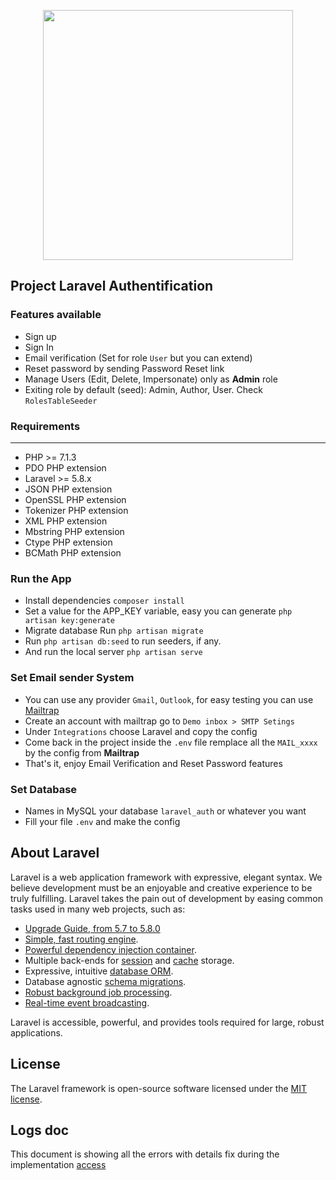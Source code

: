 <p align="center"><a href="https://micaeldie.com/" target="_blank"><img src="https://micaeldie.com/images/logo.png" width="400"></a></p>

## Project Laravel Authentification

### Features available

-   Sign up
-   Sign In
-   Email verification (Set for role `User` but you can extend)
-   Reset password by sending Password Reset link
-   Manage Users (Edit, Delete, Impersonate) only as <strong>Admin</strong> role
-   Exiting role by default (seed): Admin, Author, User. Check `RolesTableSeeder`

### Requirements

---

-   PHP >= 7.1.3
-   PDO PHP extension
-   Laravel >= 5.8.x
-   JSON PHP extension
-   OpenSSL PHP extension
-   Tokenizer PHP extension
-   XML PHP extension
-   Mbstring PHP extension
-   Ctype PHP extension
-   BCMath PHP extension

### Run the App

-   Install dependencies `composer install`
-   Set a value for the APP_KEY variable, easy you can generate `php artisan key:generate`
-   Migrate database Run `php artisan migrate`
-   Run `php artisan db:seed` to run seeders, if any.
-   And run the local server `php artisan serve`

### Set Email sender System

-   You can use any provider `Gmail`, `Outlook`, for easy testing you can use [Mailtrap](https://mailtrap.io/)
-   Create an account with mailtrap go to `Demo inbox > SMTP Setings`
-   Under `Integrations` choose Laravel and copy the config
-   Come back in the project inside the `.env` file remplace all the `MAIL_xxxx` by the config from <strong>Mailtrap</strong>
-   That's it, enjoy Email Verification and Reset Password features

### Set Database

-   Names in MySQL your database `laravel_auth` or whatever you want
-   Fill your file `.env` and make the config

## About Laravel

Laravel is a web application framework with expressive, elegant syntax. We believe development must be an enjoyable and creative experience to be truly fulfilling. Laravel takes the pain out of development by easing common tasks used in many web projects, such as:

-   [Upgrade Guide, from 5.7 to 5.8.0](https://laravel.com/docs/5.8/upgrade)
-   [Simple, fast routing engine](https://laravel.com/docs/routing).
-   [Powerful dependency injection container](https://laravel.com/docs/container).
-   Multiple back-ends for [session](https://laravel.com/docs/session) and [cache](https://laravel.com/docs/cache) storage.
-   Expressive, intuitive [database ORM](https://laravel.com/docs/eloquent).
-   Database agnostic [schema migrations](https://laravel.com/docs/migrations).
-   [Robust background job processing](https://laravel.com/docs/queues).
-   [Real-time event broadcasting](https://laravel.com/docs/broadcasting).

Laravel is accessible, powerful, and provides tools required for large, robust applications.

## License

The Laravel framework is open-source software licensed under the [MIT license](https://opensource.org/licenses/MIT).

## Logs doc

This document is showing all the errors with details fix during the implementation [access](https://docs.google.com/spreadsheets/d/12pktYG4xKnKlBfSmpT2MaYTQJYlRzmfoGezyzD_qLQQ)
